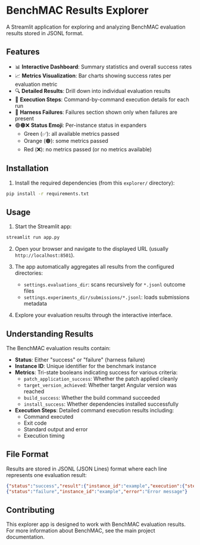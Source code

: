 # BenchMAC Results Explorer

A Streamlit application for exploring and analyzing BenchMAC evaluation results stored in JSONL format.

## Features

- 📊 **Interactive Dashboard**: Summary statistics and overall success rates
- 📈 **Metrics Visualization**: Bar charts showing success rates per evaluation metric
- 🔍 **Detailed Results**: Drill down into individual evaluation results
- 🔬 **Execution Steps**: Command-by-command execution details for each run
- 🚨 **Harness Failures**: Failures section shown only when failures are present
- 🟢🟠❌ **Status Emoji**: Per-instance status in expanders
  - Green (✅): all available metrics passed
  - Orange (🟠): some metrics passed
  - Red (❌): no metrics passed (or no metrics available)

## Installation

1. Install the required dependencies (from this `explorer/` directory):
```bash
pip install -r requirements.txt
```

## Usage

1. Start the Streamlit app:
```bash
streamlit run app.py
```

2. Open your browser and navigate to the displayed URL (usually `http://localhost:8501`).

3. The app automatically aggregates all results from the configured directories:
   - `settings.evaluations_dir`: scans recursively for `*.jsonl` outcome files
   - `settings.experiments_dir/submissions/*.jsonl`: loads submissions metadata

4. Explore your evaluation results through the interactive interface.

## Understanding Results

The BenchMAC evaluation results contain:

- **Status**: Either "success" or "failure" (harness failure)
- **Instance ID**: Unique identifier for the benchmark instance
- **Metrics**: Tri-state booleans indicating success for various criteria:
  - `patch_application_success`: Whether the patch applied cleanly
  - `target_version_achieved`: Whether target Angular version was reached
  - `build_success`: Whether the build command succeeded
  - `install_success`: Whether dependencies installed successfully
- **Execution Steps**: Detailed command execution results including:
  - Command executed
  - Exit code
  - Standard output and error
  - Execution timing

## File Format

Results are stored in JSONL (JSON Lines) format where each line represents one evaluation result:

```json
{"status":"success","result":{"instance_id":"example","execution":{"steps":[...]},"metrics":{...}}}
{"status":"failure","instance_id":"example","error":"Error message"}
```

## Contributing

This explorer app is designed to work with BenchMAC evaluation results. For more information about BenchMAC, see the main project documentation.
